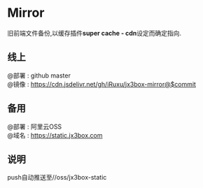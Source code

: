 # Mirror
旧前端文件备份,以缓存插件**super cache - cdn**设定而确定指向.

## 线上
@部署 : github master  
@镜像 : https://cdn.jsdelivr.net/gh/iRuxu/jx3box-mirror@$commit  

## 备用
@部署 : 阿里云OSS  
@域名 : https://static.jx3box.com

## 说明
push自动推送至//oss/jx3box-static
